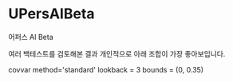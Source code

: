 # UPersAIBeta
어퍼스 AI Beta

여러 백테스트를 검토해본 결과
개인적으로 아래 조합이 가장 좋아보입니다.

covvar method='standard'
lookback = 3
bounds = (0, 0.35)
